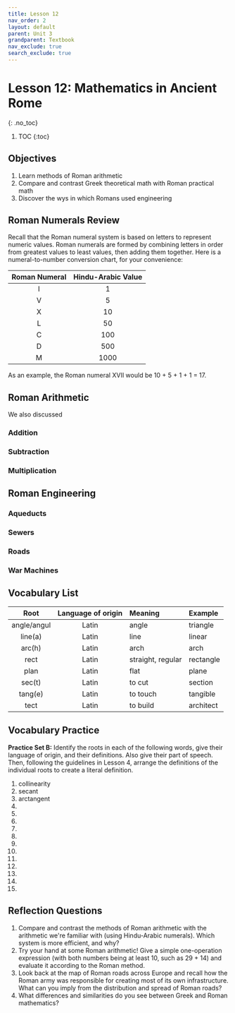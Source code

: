 ```yaml
---
title: Lesson 12
nav_order: 2
layout: default
parent: Unit 3
grandparent: Textbook
nav_exclude: true
search_exclude: true
---
```


# Lesson 12: Mathematics in Ancient Rome
{: .no_toc}

1. TOC
{:toc}

## Objectives

1. Learn methods of Roman arithmetic
2. Compare and contrast Greek theoretical math with Roman practical math
3. Discover the wys in which Romans used engineering

## Roman Numerals Review

Recall that the Roman numeral system is based on letters to represent numeric values. Roman numerals are formed by combining letters in order from greatest values to least values, then adding them together. Here is a numeral-to-number conversion chart, for your convenience:

| Roman Numeral | Hindu-Arabic Value |
| :---:         | :---:              |
| I             | 1                  |
| V             | 5                  |
| X             | 10                 |
| L             | 50                 |
| C             | 100                |
| D             | 500                |
| M             | 1000               |

As an example, the Roman numeral XVII would be 10 + 5 + 1 + 1 = 17.

## Roman Arithmetic

We also discussed

### Addition

### Subtraction

### Multiplication

## Roman Engineering

### Aqueducts

### Sewers

### Roads

### War Machines

## Vocabulary List

| Root          | Language of origin    | Meaning                   | Example           |
| :---:         | :---:                 | :---                      | :---              |
| angle/angul   | Latin                 | angle                     | triangle          |
| line(a)       | Latin                 | line                      | linear            |
| arc(h)        | Latin                 | arch                      | arch              |
| rect          | Latin                 | straight, regular         | rectangle         |
| plan          | Latin                 | flat                      | plane             |
| sec(t)        | Latin                 | to cut                    | section           |
| tang(e)       | Latin                 | to touch                  | tangible          |
| tect          | Latin                 | to build                  | architect         |

## Vocabulary Practice

**Practice Set B:** Identify the roots in each of the following words, give their language of origin, and their definitions. Also give their part of speech. Then, following the guidelines in Lesson 4, arrange the definitions of the individual roots to create a literal definition.

1. collinearity
2. secant
3. arctangent
4. 
5. 
6. 
7. 
8. 
9. 
10. 
11. 
12. 
13. 
14. 
15. 

## Reflection Questions

1. Compare and contrast the methods of Roman arithmetic with the arithmetic we're familiar with (using Hindu-Arabic numerals). Which system is more efficient, and why?
2. Try your hand at some Roman arithmetic! Give a simple one-operation expression (with both numbers being at least 10, such as 29 + 14) and evaluate it according to the Roman method.
3. Look back at the map of Roman roads across Europe and recall how the Roman army was responsible for creating most of its own infrastructure. What can you imply from the distribution and spread of Roman roads?
4. What differences and similarities do you see between Greek and Roman mathematics?